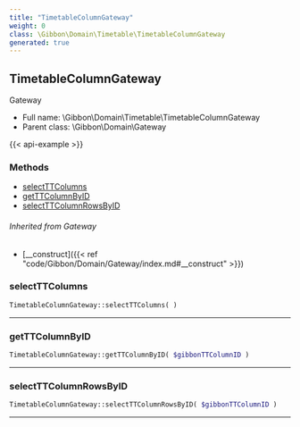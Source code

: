 ```yaml
---
title: "TimetableColumnGateway"
weight: 0
class: \Gibbon\Domain\Timetable\TimetableColumnGateway
generated: true
---
```


## TimetableColumnGateway 

Gateway



* Full name: \Gibbon\Domain\Timetable\TimetableColumnGateway
* Parent class: \Gibbon\Domain\Gateway

{{< api-example >}} 



### Methods

- [selectTTColumns](#selectttcolumns)
- [getTTColumnByID](#getttcolumnbyid)
- [selectTTColumnRowsByID](#selectttcolumnrowsbyid)




###### Inherited from Gateway
- [__construct]({{< ref "code/Gibbon/Domain/Gateway/index.md#__construct" >}})



### selectTTColumns



```php
TimetableColumnGateway::selectTTColumns( )
```









---

### getTTColumnByID



```php
TimetableColumnGateway::getTTColumnByID( $gibbonTTColumnID )
```









---

### selectTTColumnRowsByID



```php
TimetableColumnGateway::selectTTColumnRowsByID( $gibbonTTColumnID )
```









---

